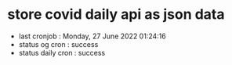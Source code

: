 # store covid daily api as json data

- last cronjob : Monday, 27 June 2022 01:24:16
- status og cron : success
- status daily cron : success
      
      